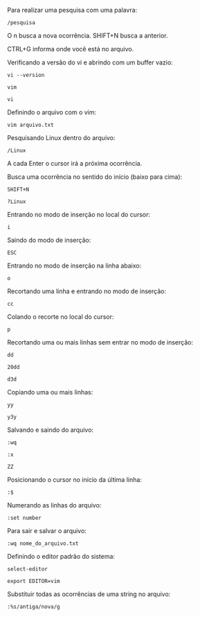 Para realizar uma pesquisa com uma palavra:

	/pesquisa

O n busca a nova ocorrência. SHIFT+N busca a anterior.

CTRL+G informa onde você está no arquivo.

Verificando a versão do vi e abrindo com um buffer vazio:

	vi --version

	vim

	vi

Definindo o arquivo com o vim:

	vim arquivo.txt

Pesquisando Linux dentro do arquivo:

	/Linux

A cada Enter o cursor irá a próxima ocorrência.

Busca uma ocorrência no sentido do início (baixo para cima):

	SHIFT+N

	?Linux

Entrando no modo de inserção no local do cursor:

	i

Saindo do modo de inserção:

	ESC

Entrando no modo de inserção na linha abaixo:

	o

Recortando uma linha e entrando no modo de inserção:

	cc

Colando o recorte no local do cursor:

	p

Recortando uma ou mais linhas sem entrar no modo de inserção:

	dd

	20dd

	d3d

Copiando uma ou mais linhas:

	yy

	y3y

Salvando e saindo do arquivo:

	:wq

	:x

	ZZ

Posicionando o cursor no início da última linha:

	:$

Numerando as linhas do arquivo:

	:set number

Para sair e salvar o arquivo:

	:wq nome_do_arquivo.txt

Definindo o editor padrão do sistema:

	select-editor

	export EDITOR=vim

Substituir todas as ocorrências de uma string no arquivo:

	:%s/antiga/nova/g
